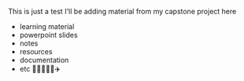 This is just a test
I'll be adding material from my capstone project here
- learning material
- powerpoint slides
- notes
- resources
- documentation 
- etc 💫🌺🍀🍓🥡✈️
